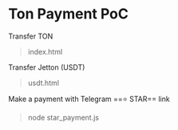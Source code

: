 # Ton Payment PoC

Transfer TON 
> index.html

Transfer Jetton (USDT)
> usdt.html

Make a payment with Telegram ==⭐️ STAR== link
> node star_payment.js